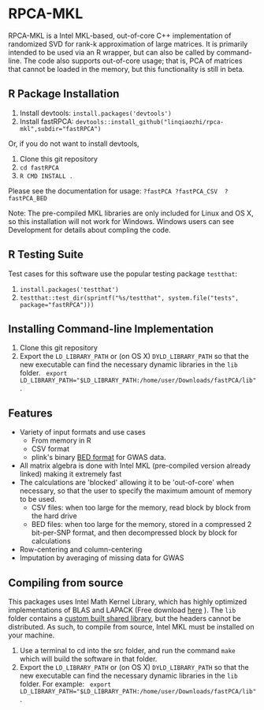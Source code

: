 # RPCA-MKL
RPCA-MKL is a Intel MKL-based, out-of-core C++ implementation of randomized SVD for rank-k approximation of large matrices.  It is primarily intended to be used via an R wrapper, but can also be called by command-line. The code also supports out-of-core usage; that is, PCA of matrices that cannot be loaded in the memory, but this functionality is still in beta. 

## R Package Installation

1. Install devtools: `install.packages('devtools')`
2. Install fastRPCA: `devtools::install_github("linqiaozhi/rpca-mkl",subdir="fastRPCA")`

Or, if you do not want to install devtools,
1.  Clone this git repository
2. `cd fastRPCA`
3. `R CMD INSTALL .`

Please see the documentation for usage: `?fastPCA ?fastPCA_CSV  ?fastPCA_BED `

Note: The pre-compiled MKL libraries are only included for Linux and OS X, so this installation will not work for Windows. Windows users can see Development for details about compling the code. 

## R Testing Suite
Test cases for this software use the popular testing package `testthat`:

1. `install.packages('testthat')`
2. `testthat::test_dir(sprintf("%s/testthat", system.file("tests", package="fastRPCA")))`

## Installing Command-line Implementation
1. Clone this git repository
2. Export the `LD_LIBRARY_PATH` or (on OS X)  `DYLD_LIBRARY_PATH` so that the new executable can find the
   necessary dynamic libraries in the `lib` folder.  ` export
LD_LIBRARY_PATH="$LD_LIBRARY_PATH:/home/user/Downloads/fastPCA/lib"`. 

## Features
* Variety of input formats and use cases
  * From memory in R
  * CSV format
  * plink's binary [BED format](http://pngu.mgh.harvard.edu/~purcell/plink/binary.shtml) for GWAS data. 
* All matrix algebra is done with Intel MKL (pre-compiled version already linked) making it extremely fast
* The calculations are 'blocked' allowing it to be 'out-of-core' when necessary, so that the user to specify the maximum amount of memory to be used.
  * CSV files: when too large for the memory, read block by block from the hard drive
  * BED files: when too large for the memory, stored in a compressed 2 bit-per-SNP format, and then decompressed block by block for calculations
* Row-centering and column-centering
* Imputation by averaging of missing data for GWAS


## Compiling from source
This packages uses Intel Math Kernel Library, which has highly optimized implementations of BLAS and LAPACK (Free download [here](https://software.intel.com/sites/campaigns/nest/) ).  The `lib` folder contains a [custom built shared library](https://software.intel.com/en-us/node/528690), but the headers cannot be distributed.  As such, to compile from source, Intel MKL must be installed on your machine.

1. Use a terminal to cd into the src folder, and run the command `make` which will build the software in that folder.
2. Export the `LD_LIBRARY_PATH` or (on OS X)  `DYLD_LIBRARY_PATH` so that the new executable can find the
   necessary dynamic libraries in the `lib` folder. For example:
  ` export LD_LIBRARY_PATH="$LD_LIBRARY_PATH:/home/user/Downloads/fastPCA/lib"`. 
